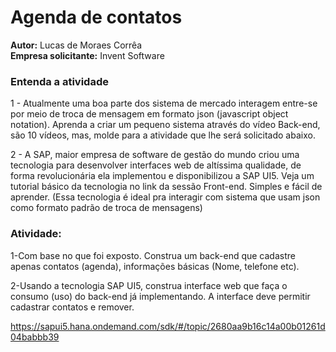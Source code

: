 # Agenda de contatos
**Autor:** Lucas de Moraes Corrêa\
**Empresa solicitante:** Invent Software

### Entenda a atividade
1 - Atualmente uma boa parte dos sistema de mercado interagem entre-se por meio de troca de mensagem em formato json (javascript object notation). Aprenda a criar um pequeno sistema através do vídeo Back-end, são 10 vídeos, mas, molde para a atividade que lhe será solicitado abaixo.

2 - A SAP, maior empresa de software de gestão do mundo criou uma tecnologia para desenvolver interfaces web de altíssima qualidade, de forma revolucionária ela implementou e disponibilizou a SAP UI5. Veja um tutorial básico da tecnologia no link da sessão Front-end. Simples e fácil de aprender. (Essa tecnologia é ideal pra interagir com sistema que usam json como formato padrão de troca de mensagens)
 


### Atividade:
1-Com base no que foi exposto. Construa um back-end que cadastre apenas contatos (agenda), informações básicas (Nome, telefone etc).

2-Usando a tecnologia SAP UI5, construa interface web que faça o consumo (uso) do back-end já implementando. A interface deve permitir cadastrar contatos e remover.

https://sapui5.hana.ondemand.com/sdk/#/topic/2680aa9b16c14a00b01261d04babbb39

